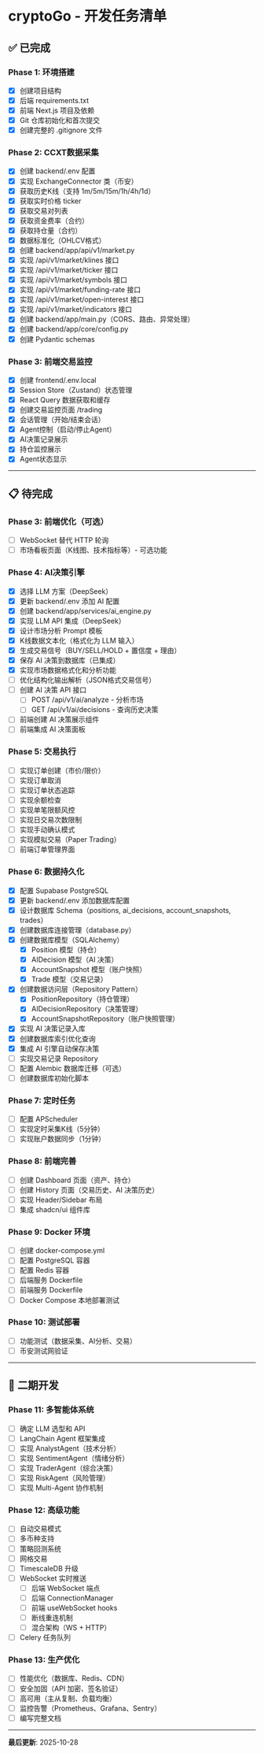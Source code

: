 # cryptoGo - 开发任务清单

## ✅ 已完成

### Phase 1: 环境搭建
- [x] 创建项目结构
- [x] 后端 requirements.txt
- [x] 前端 Next.js 项目及依赖
- [x] Git 仓库初始化和首次提交
- [x] 创建完整的 .gitignore 文件

### Phase 2: CCXT数据采集
- [x] 创建 backend/.env 配置
- [x] 实现 ExchangeConnector 类（币安）
- [x] 获取历史K线（支持 1m/5m/15m/1h/4h/1d）
- [x] 获取实时价格 ticker
- [x] 获取交易对列表
- [x] 获取资金费率（合约）
- [x] 获取持仓量（合约）
- [x] 数据标准化（OHLCV格式）
- [x] 创建 backend/app/api/v1/market.py
- [x] 实现 /api/v1/market/klines 接口
- [x] 实现 /api/v1/market/ticker 接口
- [x] 实现 /api/v1/market/symbols 接口
- [x] 实现 /api/v1/market/funding-rate 接口
- [x] 实现 /api/v1/market/open-interest 接口
- [x] 实现 /api/v1/market/indicators 接口
- [x] 创建 backend/app/main.py（CORS、路由、异常处理）
- [x] 创建 backend/app/core/config.py
- [x] 创建 Pydantic schemas

### Phase 3: 前端交易监控
- [x] 创建 frontend/.env.local
- [x] Session Store（Zustand）状态管理
- [x] React Query 数据获取和缓存
- [x] 创建交易监控页面 /trading
- [x] 会话管理（开始/结束会话）
- [x] Agent控制（启动/停止Agent）
- [x] AI决策记录展示
- [x] 持仓监控展示
- [x] Agent状态显示

---

## 📋 待完成

### Phase 3: 前端优化（可选）
- [ ] WebSocket 替代 HTTP 轮询
- [ ] 市场看板页面（K线图、技术指标等）- 可选功能

### Phase 4: AI决策引擎
- [x] 选择 LLM 方案（DeepSeek）
- [x] 更新 backend/.env 添加 AI 配置
- [x] 创建 backend/app/services/ai_engine.py
- [x] 实现 LLM API 集成（DeepSeek）
- [x] 设计市场分析 Prompt 模板
- [x] K线数据文本化（格式化为 LLM 输入）
- [x] 生成交易信号（BUY/SELL/HOLD + 置信度 + 理由）
- [x] 保存 AI 决策到数据库（已集成）
- [x] 实现市场数据格式化和分析功能
- [ ] 优化结构化输出解析（JSON格式交易信号）
- [ ] 创建 AI 决策 API 接口
  - [ ] POST /api/v1/ai/analyze - 分析市场
  - [ ] GET /api/v1/ai/decisions - 查询历史决策
- [ ] 前端创建 AI 决策展示组件
- [ ] 前端集成 AI 决策面板

### Phase 5: 交易执行
- [ ] 实现订单创建（市价/限价）
- [ ] 实现订单取消
- [ ] 实现订单状态追踪
- [ ] 实现余额检查
- [ ] 实现单笔限额风控
- [ ] 实现日交易次数限制
- [ ] 实现手动确认模式
- [ ] 实现模拟交易（Paper Trading）
- [ ] 前端订单管理界面

### Phase 6: 数据持久化
- [x] 配置 Supabase PostgreSQL
- [x] 更新 backend/.env 添加数据库配置
- [x] 设计数据库 Schema（positions, ai_decisions, account_snapshots, trades）
- [x] 创建数据库连接管理（database.py）
- [x] 创建数据库模型（SQLAlchemy）
  - [x] Position 模型（持仓）
  - [x] AIDecision 模型（AI 决策）
  - [x] AccountSnapshot 模型（账户快照）
  - [x] Trade 模型（交易记录）
- [x] 创建数据访问层（Repository Pattern）
  - [x] PositionRepository（持仓管理）
  - [x] AIDecisionRepository（决策管理）
  - [x] AccountSnapshotRepository（账户快照管理）
- [x] 实现 AI 决策记录入库
- [x] 创建数据库索引优化查询
- [x] 集成 AI 引擎自动保存决策
- [ ] 实现交易记录 Repository
- [ ] 配置 Alembic 数据库迁移（可选）
- [ ] 创建数据库初始化脚本

### Phase 7: 定时任务
- [ ] 配置 APScheduler
- [ ] 实现定时采集K线（5分钟）
- [ ] 实现账户数据同步（1分钟）

### Phase 8: 前端完善
- [ ] 创建 Dashboard 页面（资产、持仓）
- [ ] 创建 History 页面（交易历史、AI 决策历史）
- [ ] 实现 Header/Sidebar 布局
- [ ] 集成 shadcn/ui 组件库

### Phase 9: Docker 环境
- [ ] 创建 docker-compose.yml
- [ ] 配置 PostgreSQL 容器
- [ ] 配置 Redis 容器
- [ ] 后端服务 Dockerfile
- [ ] 前端服务 Dockerfile
- [ ] Docker Compose 本地部署测试

### Phase 10: 测试部署
- [ ] 功能测试（数据采集、AI分析、交易）
- [ ] 币安测试网验证

---

## 🚀 二期开发

### Phase 11: 多智能体系统
- [ ] 确定 LLM 选型和 API
- [ ] LangChain Agent 框架集成
- [ ] 实现 AnalystAgent（技术分析）
- [ ] 实现 SentimentAgent（情绪分析）
- [ ] 实现 TraderAgent（综合决策）
- [ ] 实现 RiskAgent（风险管理）
- [ ] 实现 Multi-Agent 协作机制

### Phase 12: 高级功能
- [ ] 自动交易模式
- [ ] 多币种支持
- [ ] 策略回测系统
- [ ] 网格交易
- [ ] TimescaleDB 升级
- [ ] WebSocket 实时推送
  - [ ] 后端 WebSocket 端点
  - [ ] 后端 ConnectionManager
  - [ ] 前端 useWebSocket hooks
  - [ ] 断线重连机制
  - [ ] 混合架构（WS + HTTP）
- [ ] Celery 任务队列

### Phase 13: 生产优化
- [ ] 性能优化（数据库、Redis、CDN）
- [ ] 安全加固（API 加密、签名验证）
- [ ] 高可用（主从复制、负载均衡）
- [ ] 监控告警（Prometheus、Grafana、Sentry）
- [ ] 编写完整文档

---

**最后更新**: 2025-10-28
